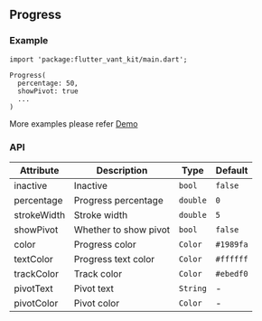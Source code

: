 ## Progress

### Example

```
import 'package:flutter_vant_kit/main.dart';

Progress(
  percentage: 50,
  showPivot: true
  ...
)
```

More examples please refer [Demo](https://github.com/benjaken/flutter_vant_kit/blob/master/example/lib/routes/demoProgress.dart)

### API

| Attribute | Description | Type | Default |
| ------------ | ------------ | ------------ | ------------ |
| inactive | Inactive | `bool` | `false` |
| percentage | Progress percentage | `double` | `0` |
| strokeWidth | Stroke width | `double` | `5` |
| showPivot | Whether to show pivot | `bool` | `false` |
| color | Progress color | `Color` | `#1989fa` |
| textColor | Progress text color | `Color` | `#ffffff` |
| trackColor | Track color | `Color` | `#ebedf0` |
| pivotText | Pivot text | `String` | - |
| pivotColor | Pivot color | `Color` | - |
